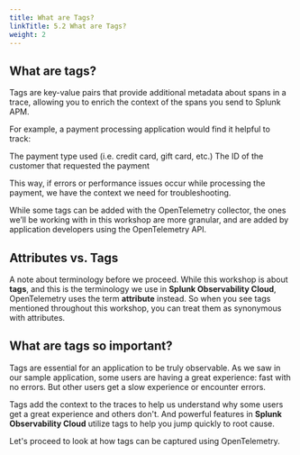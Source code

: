 ```yaml
---
title: What are Tags?
linkTitle: 5.2 What are Tags? 
weight: 2
---
```


## What are tags? 

Tags are key-value pairs that provide additional metadata about spans in a trace, allowing you to enrich the context of the spans you send to Splunk APM.

For example, a payment processing application would find it helpful to track:

The payment type used (i.e. credit card, gift card, etc.)
The ID of the customer that requested the payment

This way, if errors or performance issues occur while processing the payment, we have the context we need for troubleshooting.

While some tags can be added with the OpenTelemetry collector, the ones we’ll be working with in this workshop are more granular, and are added by application developers using the OpenTelemetry API. 

## Attributes vs. Tags

A note about terminology before we proceed. While this workshop is about **tags**, and this is the terminology we use in **Splunk Observability Cloud**, OpenTelemetry uses the term **attribute** instead. So when you see tags mentioned throughout this workshop, you can treat them as synonymous with attributes.

## What are tags so important? 

Tags are essential for an application to be truly observable. As we saw in our sample application, some users are having a great experience: fast with no errors. But other users get a slow experience or encounter errors.  

Tags add the context to the traces to help us understand why some users get a great experience and others don't.  And powerful features in **Splunk Observability Cloud** utilize tags to help you jump quickly to root cause. 

Let's proceed to look at how tags can be captured using OpenTelemetry. 